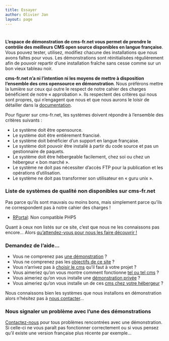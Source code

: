 ```yaml
---
title: Essayer
author: Olivier Jan
layout: page
---
```

# 

**L’espace de démonstration de cms-fr.net vous permet de prendre le contrôle des meilleurs CMS open source disponibles en langue française**. Vous pouvez tester, utilisez, modifiez chacune des installations que nous avons faîtes pour vous. Les démonstrations sont réinitialisées régulièrement afin de pouvoir repartir d’une installation fraîche sans cesse comme sur un bon vieux tableau noir.

**cms-fr.net n’a ni l’intention ni les moyens de mettre à disposition l’ensemble des cms opensource en démonstration**. Nous préférons mettre la lumière sur ceux qui outre le respect de notre cahier des charges bénéficient de notre « approbation ». Ils respectent des critères qui nous sont propres, qui n’engagent que nous et que nous aurons le loisir de détailler dans la [documentation][1].

 [1]: /doc

Pour figurer sur cms-fr.net, les systèmes doivent répondre à l’ensemble des critères suivants :

*   Le système doit être opensource.
*   Le système doit être entièrement francisé.
*   Le système doit bénéficier d’un support en langue française.
*   Le système doit pouvoir être installé à partir du code source et pas un gestionnaire de paquets.
*   Le système doit être hébergeable facilement, chez soi ou chez un hébergeur « bon marché ».
*   Le système ne doit pas nécessiter d’accès FTP pour la publication et les opérations d’utilisation.
*   Le système ne doit pas transformer son utilisateur en « guru unix ».

### Liste de systèmes de qualité non disponibles sur cms-fr.net

Pas parce qu’ils sont mauvais ou moins bons, mais simplement parce qu’ils ne correspondent pas à notre cahier des charges !

*   [RPortal][2]: Non compatible PHP5

 [2]: http://www.rportal.org/

Quant à ceux non listés sur ce site, c’est que nous ne les connaissons pas encore… Alors [qu’attendez-vous pour nous les faire découvrir !][3]

 [3]: /contact

### Demandez de l’aide…

*   Vous ne comprenez pas [une démonstration][3] ? 
*   Vous ne comprenez pas les [objectifs de ce site][3] ?
*   Vous n’arrivez pas à [choisir le cms][3] qu’il faut à votre projet ?
*   Vous aimeriez qu’on vous montre comment fonctionne [tel ou tel cms][3] ?
*   Vous aimeriez qu’on vous installe une [démonstration privée][3] ?
*   Vous aimeriez qu’on vous installe un de ces [cms chez votre hébergeur][3] ?

Nous connaissons bien les systèmes que nous installons en démonstration alors n’hésitez pas à [nous contacter][3]…

### Nous signaler un problème avec l’une des démonstrations

[Contactez-nous][3] pour tous problèmes rencontrées avec une démonstration. Si celle-ci ne vous paraît pas fonctionner correctement ou si vous pensez qu’il existe une version française plus récente par exemple…